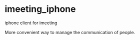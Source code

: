 imeeting_iphone
===============

iphone client for imeeting

More convenient way to manage the communication of people.
